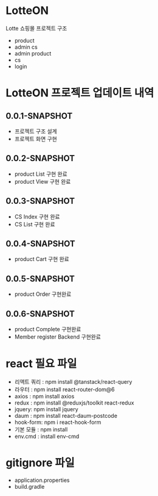 # LotteON
Lotte 쇼핑몰 프로젝트 구조
- product
- admin cs
- admin product
- cs
- login

# LotteON 프로젝트 업데이트 내역

## 0.0.1-SNAPSHOT
- 프로젝트 구조 설계
- 프로젝트 화면 구현
## 0.0.2-SNAPSHOT
- product List 구현 완료
- product View 구현 완료
## 0.0.3-SNAPSHOT
- CS Index 구현 완료
- CS List 구현 완료
## 0.0.4-SNAPSHOT
- product Cart 구현 완료
## 0.0.5-SNAPSHOT
- product Order 구현완료
## 0.0.6-SNAPSHOT
- product Complete 구현완료
- Member register Backend 구현완료


# react 필요 파일
- 리액트 쿼리 : npm install @tanstack/react-query
- 라우터 : npm install react-router-dom@6
- axios : npm install axios
- redux : npm install @reduxjs/toolkit react-redux
- jquery: npm install jquery
- daum : npm install react-daum-postcode
- hook-form: npm i react-hook-form
- 기본 모듈 : npm install
- env.cmd : install env-cmd
# gitignore 파일
- application.properties
- build.gradle
